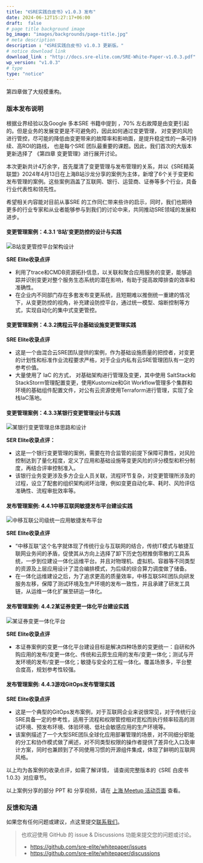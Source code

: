 ```yaml
---
title: "《SRE实践白皮书》v1.0.3 发布"
date: 2024-06-12T15:27:17+06:00
draft:  false
# page title background image
bg_image: "images/backgrounds/page-title.jpg"
# meta description
description : "《SRE实践白皮书》v1.0.3 更新版。"
# notice download link
download_link : "http://docs.sre-elite.com/SRE-White-Paper-v1.0.3.pdf"
wp_version: "v1.0.3"
# type
type: "notice"
---
```


第四章做了大规模重构。

### 版本发布说明

根据业界经验以及Google 多本SRE 书籍中提到 ，70% 左右故障是由变更引起的。但是业务的发展变更是不可避免的，因此如何通过变更管理， 对变更的风险进行管控，尽可能的降低由变更带来的故障率和影响面，是提升稳定性的一条可持续、高ROI的路线， 也是每个SRE 团队最重要的课题。因此，我们首次的大版本更新选择了 《第四章 变更管理》进行展开讨论。

本次更新共计4万余字，首先厘清了变更管理与发布管理的关系，并以《SRE精英联盟》2024年4月13日在上海B站沙龙分享的案例为主体，新增了6个关于变更和发布管理的案例。这些案例涵盖了互联网、银行、运营商、证券等多个行业，具备行业代表性和领先性。

希望相关内容能对目前从事SRE 的工作同仁带来些许的启示，同时，我们也期待更多的行业专家和从业者能够参与到我们的讨论中来，共同推动SRE领域的发展和进步。

#### 变更管理案例：4.3.1 ‘B站’变更防控的设计与实践

![B站变更管控平台架构设计](/images/notice/2024-06-13_21-05-49.png)

**SRE Elite收录点评**

- 利用了trace和CMDB资源拓扑信息，以关联和聚合应用服务的变更，能够追踪并识别变更对整个服务生态系统的潜在影响，有助于提高故障排查的效率和准确性。
- 在企业内不同部门存在多套发布变更系统，且短期难以推倒统一重建的情况下，从变更防控的视角，补充建设防控平台，通过统一模型、熔断控制等方式，实现自动化的集中式变更管控。

#### 变更管理案例：4.3.2携程云平台基础设施变更管理实践  

**SRE Elite收录点评**

- 这是一个由混合云SRE团队提供的案例，作为基础设施质量的把控者，对变更的计划性和标准作业流程要求严格，对于企业内私有云SRE管理团队有一定的参考价值。
- 大量使用了 IaC 的方式， 对基础架构进行管理及变更，其中使用 SaltStack和StackStorm管理配置变更，使用Kustomize和Git Workflow管理多个集群和环境的基础组件配置文件，对公有云资源使用Terraform进行管理，实现了全栈IaC落地。

#### 变更管理案例：4.3.3某银行变更管理设计与实践  

![某银行变更管理总体思路和设计](/images/notice/2024-06-13_21-06-11.png)

**SER Elite收录点评：**  

- 这是一个银行变更管理的案例，需要在符合监管的前提下保障可靠性，对风险控制达到了量化程度，定义了应用和基础设施等变更风险的评分模型和积分制度，再结合评审控制准入。
- 该银行业务变更涉及多方企业人员关联，流程环节复杂，对变更管理所涉及的过程，设立了配套的组织架构闭环治理，例如变更自动化率、耗时、风险评估准确性、流程审批效率等。

#### 发布管理案例: 4.4.1中移互联网敏捷发布平台建设实践  

![中移互联公司级统一应用敏捷发布平台](/images/notice/2024-06-13_21-06-35.png)

**SRE Elite收录点评**

- “中移互联”这个名字就体现了传统行业与互联网的结合，传统IT模式与敏捷互联网业务间的矛盾，促使其从方向上选择了卸下历史包袱推倒零散的工具系统，一步到位建设一体化运维平台。并且对物理机、虚拟机、容器等不同类型的资源及上层应用设计了混合编排模式，为后续的综合算力调度做了储备。
- 在一体化运维建设之后，为了追求更高的质量效率，中移互联SRE团队向研发服务左移，保障了测试环境及生产环境的发布一致性，并且承建了研发工具链，从运维一体化扩展至研运一体化。

#### 发布管理案例: 4.4.2某证券变更一体化平台建设实践  

![某证券变更一体化平台](/images/notice/2024-06-13_21-06-56.png)

**SRE Elite收录点评**

- 本证券案例的变更一体化平台建设目标是解决四种场景的变更统一：自研和外购应用的发布/变更一体化、传统和云原生应用的发布/变更一体化；测试与开发环境的发布/变更一体化；敏捷与安全的工程一体化。覆盖场景多，平台整合度高，规划参考性较强。

#### 发布管理案例: 4.4.3游戏GitOps发布管理实践  

**SRE Elite收录点评**

- 这是一个典型的GitOps发布案例，对于互联网企业来说很常见，对于传统行业SRE具备一定的参考性，适用于流程和权限管控相对宽松而执行频率较高的测试环境、预发布环境、体验环境、低社会敏感应用的生产环境等。
- 该案例描述了一个大型SRE团队全球化应用部署管理的场景，对不同细分职能的分工和协作模式做了阐述，对不同类型权限的操作者提供了差异化入口及审计方案，同时也兼顾到了不同使用习惯的开源组件集成，体现了鲜明的互联网风格。

以上均为各案例的收录点评，如需了解详情， 请查阅完整版本的《SRE 白皮书 1.0.3》对应章节。

以上案例分享的部分 PPT 和 分享视频，请在 [上海 Meetup 活动页面](/event/meetup-shanghai-1/) 查看。

### 反馈和沟通

如果您有任何问题或建议，点这里提交[联系我们](/contact/)。

> 也欢迎使用 GitHub 的 issue & Discussions 功能来提交您的问题或讨论。
>
> - <https://github.com/sre-elite/whitepaper/issues>
> - <https://github.com/sre-elite/whitepaper/discussions>

